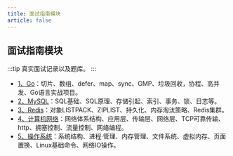 ```yaml
---
title: 面试指南模块
article: false
---
```


## 面试指南模块

:::tip
真实面试记录以及题库。
:::

- [1、Go](/mianshi-guide/golang/)：切片、数组、defer、map、sync、GMP、垃圾回收，协程、高并发、Go语言实战项目。
- [2、MySQL](/mianshi-guide/mysql/)：SQL基础、SQL原理、存储引起、索引、事务、锁、日志等。
- [3、Redis](/mianshi-guide/redis/)：对象LISTPACK、ZIPLIST、持久化、内存淘汰策略、Redis集群。
- [4、计算机网络](/mianshi-guide/network/)：网络体系结构、应用层、传输层、网络层、TCP可靠传输、http、拥塞控制、流量控制、网络编程。
- [5、操作系统](/mianshi-guide/os/)：系统结构、进程·管理、内存管理、文件系统、虚拟内存、页面置换、Linux基础命令、网络IO操作。
